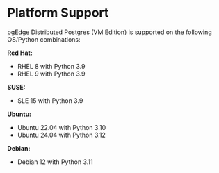 # Platform Support

pgEdge Distributed Postgres (VM Edition) is supported on the following OS/Python combinations:

**Red Hat:**
* RHEL 8 with Python 3.9
* RHEL 9 with Python 3.9

**SUSE:**
* SLE 15 with Python 3.9

**Ubuntu:**
* Ubuntu 22.04 with Python 3.10
* Ubuntu 24.04 with Python 3.12

**Debian:**
* Debian 12 with Python 3.11